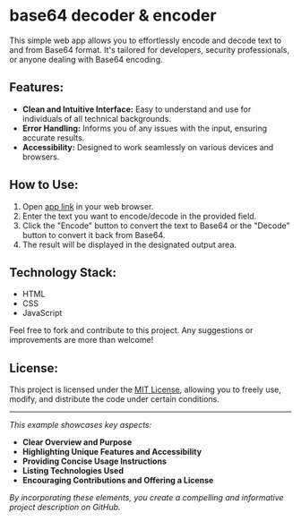 # base64 decoder & encoder


This simple web app allows you to effortlessly encode and decode text to and from Base64 format. It's tailored for developers, security professionals, or anyone dealing with Base64 encoding.

## Features:

- **Clean and Intuitive Interface:** Easy to understand and use for individuals of all technical backgrounds.
- **Error Handling:** Informs you of any issues with the input, ensuring accurate results.
- **Accessibility:** Designed to work seamlessly on various devices and browsers.

## How to Use:

1. Open [app link](https://dilshodturabov.github.io/base64decoder-encoder/) in your web browser.
2. Enter the text you want to encode/decode in the provided field.
3. Click the "Encode" button to convert the text to Base64 or the "Decode" button to convert it back from Base64.
4. The result will be displayed in the designated output area.

## Technology Stack:

- HTML
- CSS
- JavaScript

Feel free to fork and contribute to this project. Any suggestions or improvements are more than welcome!

## License:

This project is licensed under the [MIT License](https://opensource.org/licenses/MIT), allowing you to freely use, modify, and distribute the code under certain conditions.

---

*This example showcases key aspects:*

- **Clear Overview and Purpose**
- **Highlighting Unique Features and Accessibility**
- **Providing Concise Usage Instructions**
- **Listing Technologies Used**
- **Encouraging Contributions and Offering a License**

*By incorporating these elements, you create a compelling and informative project description on GitHub.*
